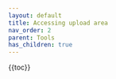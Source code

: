 ```yaml
---
layout: default
title: Accessing upload area
nav_order: 2
parent: Tools
has_children: true
---
```

{{toc}}

